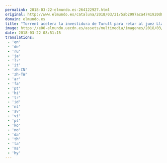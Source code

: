 ```yaml
---
permalink: 2018-03-22-elmundo.es-264122927.html
original: http://www.elmundo.es/cataluna/2018/03/21/5ab2997aca4741920d8b45e9.html
domain: elmundo.es
title: "Torrent acelera la investidura de Turull para retar al juez Llarena"
image: https://e00-elmundo.uecdn.es/assets/multimedia/imagenes/2018/03/21/15216541342264.jpg
date: 2018-03-22 08:51:15
translations: 
 - 'en'
 - 'de'
 - 'ru'
 - 'ja'
 - 'fr'
 - 'it'
 - 'zh-CN'
 - 'zh-TW'
 - 'ar'
 - 'fa'
 - 'pt'
 - 'hi'
 - 'tr'
 - 'id'
 - 'nl'
 - 'sv'
 - 'vi'
 - 'pl'
 - 'ko'
 - 'no'
 - 'da'
 - 'th'
 - 'ta'
 - 'ms'
 - 'hy'
---
```


